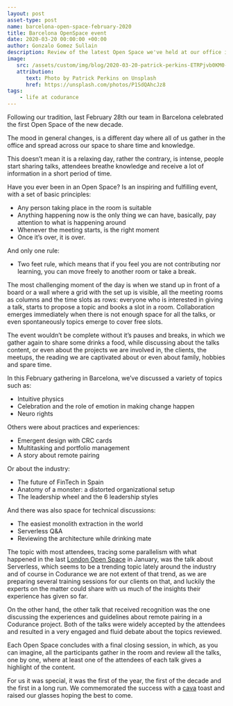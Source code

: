 ```yaml
---
layout: post
asset-type: post
name: barcelona-open-space-february-2020
title: Barcelona OpenSpace event
date: 2020-03-20 00:00:00 +00:00
author: Gonzalo Gomez Sullain
description: Review of the latest Open Space we've held at our office in Barcelona
image:
   src: /assets/custom/img/blog/2020-03-20-patrick-perkins-ETRPjvb0KM0-unsplash.jpg
   attribution:
      text: Photo by Patrick Perkins on Unsplash
      href: https://unsplash.com/photos/P1SdQAhcJz8
tags:
    - life at codurance
---
```


Following our tradition, last February 28th our team in Barcelona celebrated the first Open Space of the new decade.

The mood in general changes, is a different day where all of us gather in the office and spread across our space to share time and knowledge.

This doesn’t mean it is a relaxing day, rather the contrary, is intense, people start sharing talks, attendees breathe knowledge and receive a lot of information in a short period of time.

Have you ever been in an Open Space? Is an inspiring and fulfilling event, with a set of basic principles:<br>
- Any person taking place in the room is suitable<br>
- Anything happening now is the only thing we can have, basically, pay attention to what is happening around<br>
- Whenever the meeting starts, is the right moment<br>
- Once it’s over, it is over.
    
And only one rule:
-   Two feet rule, which means that if you feel you are not contributing nor learning, you can move freely to another room or take a break.

The most challenging moment of the day is when we stand up in front of a board or a wall where a grid with the set up is visible, all the meeting rooms as columns and the time slots as rows: everyone who is interested in giving a talk, starts to propose a topic and books a slot in a room. Collaboration emerges immediately when there is not enough space for all the talks, or even spontaneously topics emerge to cover free slots.

The event wouldn’t be complete without it’s pauses and breaks, in which we gather again to share some drinks a food, while discussing about the talks content, or even about the projects we are involved in, the clients, the meetups, the reading we are captivated about or even about family, hobbies and spare time.

In this February gathering in Barcelona, we’ve discussed a variety of topics such as:<br>
-   Intuitive physics<br>
-   Celebration and the role of emotion in making change happen<br>
-   Neuro rights
    
Others were about practices and experiences:<br>
-   Emergent design with CRC cards<br>
-   Multitasking and portfolio management<br>
-   A story about remote pairing
    
Or about the industry:<br>
-   The future of FinTech in Spain<br>
-   Anatomy of a monster: a distorted organizational setup<br>
-   The leadership wheel and the 6 leadership styles
    

And there was also space for technical discussions:
-   The easiest monolith extraction in the world<br>
-   Serverless Q&A<br>
-   Reviewing the architecture while drinking mate

The topic with most attendees, tracing some parallelism with what happened in the last [London Open Space](https://codurance.com/2020/02/11/open-space-day-and-serverless/) in January, was the talk about Serverless, which seems to be a trending topic lately around the industry and of course in Codurance we are not extent of that trend, as we are preparing several training sessions for our clients on that, and luckily the experts on the matter could share with us much of the insights their experience has given so far.

On the other hand, the other talk that received recognition was the one discussing the experiences and guidelines about remote pairing in a Codurance project. Both of the talks were widely accepted by the attendees and resulted in a very engaged and fluid debate about the topics reviewed.

Each Open Space concludes with a final closing session, in which, as you can imagine, all the participants gather in the room and review all the talks, one by one, where at least one of the attendees of each talk gives a highlight of the content.

For us it was special, it was the first of the year, the first of the decade and the first in a long run. We commemorated the success with a [cava](https://en.wikipedia.org/wiki/Cava_(Spanish_wine)) toast and raised our glasses hoping the best to come.